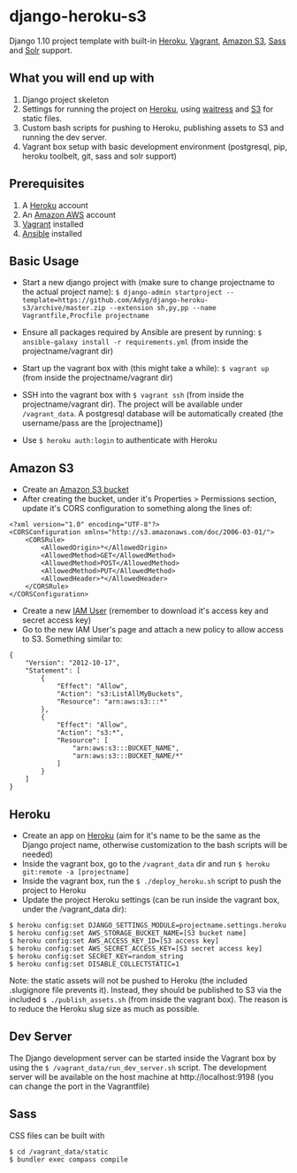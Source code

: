 # django-heroku-s3
Django 1.10 project template with built-in [Heroku](https://heroku.com/), [Vagrant](https://www.vagrantup.com/), [Amazon S3](http://aws.amazon.com/s3/), [Sass](http://sass-lang.com/) and [Solr](http://lucene.apache.org/solr/) support.

What you will end up with
-------------------------

1. Django project skeleton
2. Settings for running the project on [Heroku](https://heroku.com/), using [waitress](http://waitress.readthedocs.org/en/latest/) and [S3](http://aws.amazon.com/s3) for static files.
3. Custom bash scripts for pushing to Heroku, publishing assets to S3 and running the dev server.
4. Vagrant box setup with basic development environment (postgresql, pip, heroku toolbelt, git, sass and solr support)

Prerequisites
-------------

1. A [Heroku](https://heroku.com/) account
2. An [Amazon AWS](http://aws.amazon.com) account
3. [Vagrant](http://www.vagrantup.com/downloads) installed
4. [Ansible](http://docs.ansible.com/ansible/intro_installation.html) installed

Basic Usage
-----------

- Start a new django project with (make sure to change projectname to the actual project name): `$ django-admin startproject --template=https://github.com/Adyg/django-heroku-s3/archive/master.zip --extension sh,py,pp --name Vagrantfile,Procfile projectname`

- Ensure all packages required by Ansible are present by running: `$ ansible-galaxy install -r requirements.yml` (from inside the projectname/vagrant dir)

- Start up the vagrant box with (this might take a while): `$ vagrant up` (from inside the projectname/vagrant dir)

- SSH into the vagrant box with `$ vagrant ssh` (from inside the projectname/vagrant dir). The project will be available under `/vagrant_data`. A postgresql database will be automatically created (the username/pass are the [projectname])

- Use `$ heroku auth:login` to authenticate with Heroku

Amazon S3
---------
- Create an [Amazon S3 bucket ](https://console.aws.amazon.com/s3)
- After creating the bucket, under it's Properties > Permissions section, update it's  CORS configuration to something along the lines of:
```
<?xml version="1.0" encoding="UTF-8"?>
<CORSConfiguration xmlns="http://s3.amazonaws.com/doc/2006-03-01/">
    <CORSRule>
        <AllowedOrigin>*</AllowedOrigin>
        <AllowedMethod>GET</AllowedMethod>
        <AllowedMethod>POST</AllowedMethod>
        <AllowedMethod>PUT</AllowedMethod>
        <AllowedHeader>*</AllowedHeader>
    </CORSRule>
</CORSConfiguration>
```
- Create a new [IAM User](https://console.aws.amazon.com/iam/home) (remember to download it's access key and secret access key)
- Go to the new IAM User's page and attach a new policy to allow access to S3. Something similar to:
```
{
    "Version": "2012-10-17",
    "Statement": [
        {
            "Effect": "Allow",
            "Action": "s3:ListAllMyBuckets",
            "Resource": "arn:aws:s3:::*"
        },
        {
            "Effect": "Allow",
            "Action": "s3:*",
            "Resource": [
                "arn:aws:s3:::BUCKET_NAME",
                "arn:aws:s3:::BUCKET_NAME/*"
            ]
        }
    ]
}
```

Heroku
------
- Create an app on [Heroku](https://heroku.com/) (aim for it's name to be the same as the Django project name, otherwise customization to the bash scripts will be needed)
- Inside the vagrant box, go to the `/vagrant_data` dir and run `$ heroku git:remote -a [projectname]`
- Inside the vagrant box, run the `$ ./deploy_heroku.sh` script to push the project to Heroku
- Update the project Heroku settings (can be run inside the vagrant box, under the /vagrant_data dir):
```
$ heroku config:set DJANGO_SETTINGS_MODULE=projectname.settings.heroku
$ heroku config:set AWS_STORAGE_BUCKET_NAME=[S3 bucket name]
$ heroku config:set AWS_ACCESS_KEY_ID=[S3 access key]
$ heroku config:set AWS_SECRET_ACCESS_KEY=[S3 secret access key]
$ heroku config:set SECRET_KEY=random_string
$ heroku config:set DISABLE_COLLECTSTATIC=1
 ```
Note: the static assets will not be pushed to Heroku (the included .slugignore file prevents it). Instead, they should be published to S3 via the included `$ ./publish_assets.sh` (from inside the vagrant box). The reason is to reduce the Heroku slug size as much as possible.

Dev Server
----------
The Django development server can be started inside the Vagrant box by using the `$ /vagrant_data/run_dev_server.sh` script. The development server will be available on the host machine at http://localhost:9198 (you can change the port in the Vagrantfile)

Sass
----
CSS files can be built with 
```
$ cd /vagrant_data/static
$ bundler exec compass compile
```